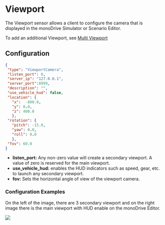 # Viewport

The Viewport sensor allows a client to configure the camera that is displayed in 
the monoDrive Simulator or Scenario Editor. 

To add an additional Viewport, see [Multi Viewport](../Multi-viewport)

## Configuration

``` json
{
 "type": "ViewportCamera",
 "listen_port": 0,
 "server_ip": "127.0.0.1",
 "server_port":8999,
 "description": "",
 "use_vehicle_hud": false,
 "location": {
   "x":  -800.0,
   "y": 0.0,
   "z": 400.0
   },
 "rotation": {
   "pitch": -15.0,
   "yaw": 0.0,
   "roll": 0.0
   },
 "fov": 60.0
}

```
- **listen_port:** Any non-zero value will create a secondary viewport. A value of zero is reserved for the main viewport.      
- **use_vehicle_hud:** enables the HUD indicators such as speed, gear, etc. to launch any secondary viewport.   
- **fov:** Sets the horizontal angle of view of the viewport camera.   


### Configuration Examples  

On the left of the image, there are 3 secondary viewport and on the right image there is the main viewport with HUD enable on the monoDrive Editor.

<p class="img_container">
  <img class="wide_img" src="https://github.com/monoDriveIO/documentation/raw/master/WikiPhotos/LV_client/sensors/configuration/viewport/viewport.png" />
</p>
